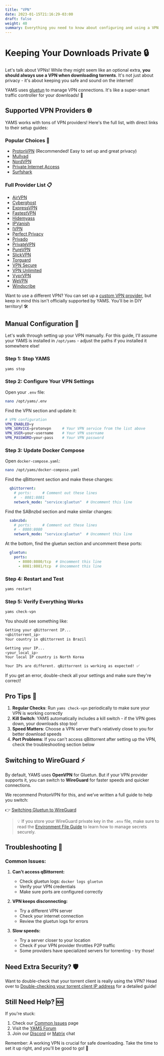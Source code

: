 ```yaml
---
title: "VPN"
date: 2023-01-15T21:16:29-03:00
draft: false
weight: 40
summary: Everything you need to know about configuring and using a VPN with YAMS
---
```


# Keeping Your Downloads Private 🔒

Let's talk about VPNs! While they might seem like an optional extra, **you should always use a VPN when downloading torrents**. It's not just about privacy - it's about keeping you safe and sound on the internet! 

YAMS uses [gluetun](https://github.com/qdm12/gluetun) to manage VPN connections. It's like a super-smart traffic controller for your downloads! 🚦

## Supported VPN Providers 🌐

YAMS works with tons of VPN providers! Here's the full list, with direct links to their setup guides:

### Popular Choices 🌟
- [ProtonVPN](https://github.com/qdm12/gluetun-wiki/blob/main/setup/providers/protonvpn.md) (Recommended! Easy to set up and great privacy)
- [Mullvad](https://github.com/qdm12/gluetun-wiki/blob/main/setup/providers/mullvad.md)
- [NordVPN](https://github.com/qdm12/gluetun-wiki/blob/main/setup/providers/nordvpn.md)
- [Private Internet Access](https://github.com/qdm12/gluetun-wiki/blob/main/setup/providers/private-internet-access.md)
- [Surfshark](https://github.com/qdm12/gluetun-wiki/blob/main/setup/providers/surfshark.md)

### Full Provider List 📋
- [AirVPN](https://github.com/qdm12/gluetun-wiki/blob/main/setup/providers/airvpn.md)
- [Cyberghost](https://github.com/qdm12/gluetun-wiki/blob/main/setup/providers/cyberghost.md)
- [ExpressVPN](https://github.com/qdm12/gluetun-wiki/blob/main/setup/providers/expressvpn.md)
- [FastestVPN](https://github.com/qdm12/gluetun-wiki/blob/main/setup/providers/fastestvpn.md)
- [Hidemyass](https://github.com/qdm12/gluetun-wiki/blob/main/setup/providers/hidemyass.md)
- [IPVanish](https://github.com/qdm12/gluetun-wiki/blob/main/setup/providers/ipvanish.md)
- [IVPN](https://github.com/qdm12/gluetun-wiki/blob/main/setup/providers/ivpn.md)
- [Perfect Privacy](https://github.com/qdm12/gluetun-wiki/blob/main/setup/providers/perfect-privacy.md)
- [Privado](https://github.com/qdm12/gluetun-wiki/blob/main/setup/providers/privado.md)
- [PrivateVPN](https://github.com/qdm12/gluetun-wiki/blob/main/setup/providers/privatevpn.md)
- [PureVPN](https://github.com/qdm12/gluetun-wiki/blob/main/setup/providers/purevpn.md)
- [SlickVPN](https://github.com/qdm12/gluetun-wiki/blob/main/setup/providers/slickvpn.md)
- [Torguard](https://github.com/qdm12/gluetun-wiki/blob/main/setup/providers/torguard.md)
- [VPN Secure](https://github.com/qdm12/gluetun-wiki/blob/main/setup/providers/vpn-secure.md)
- [VPN Unlimited](https://github.com/qdm12/gluetun-wiki/blob/main/setup/providers/vpn-unlimited.md)
- [VyprVPN](https://github.com/qdm12/gluetun-wiki/blob/main/setup/providers/vyprvpn.md)
- [WeVPN](https://github.com/qdm12/gluetun-wiki/blob/main/setup/providers/wevpn.md)
- [Windscribe](https://github.com/qdm12/gluetun-wiki/blob/main/setup/providers/windscribe.md)

Want to use a different VPN? You can set up a [custom VPN provider](https://github.com/qdm12/gluetun-wiki/blob/main/setup/providers/custom.md), but keep in mind this isn't officially supported by YAMS. You'll be in DIY territory! 🛠️

## Manual Configuration 🔧

Let's walk through setting up your VPN manually. For this guide, I'll assume your YAMS is installed in `/opt/yams` - adjust the paths if you installed it somewhere else!

### Step 1: Stop YAMS
```bash
yams stop
```

### Step 2: Configure Your VPN Settings
Open your `.env` file:
```bash
nano /opt/yams/.env
```

Find the VPN section and update it:
```bash
# VPN configuration
VPN_ENABLED=y
VPN_SERVICE=protonvpn     # Your VPN service from the list above
VPN_USER=your-username    # Your VPN username
VPN_PASSWORD=your-pass    # Your VPN password
```

### Step 3: Update Docker Compose
Open `docker-compose.yaml`:
```bash
nano /opt/yams/docker-compose.yaml
```

Find the qBittorrent section and make these changes:
```yaml
  qbittorrent:
    # ports:     # Comment out these lines
    #  - 8081:8081
    network_mode: "service:gluetun"  # Uncomment this line
```

Find the SABnzbd section and make similar changes:
```yaml
  sabnzbd:
    # ports:     # Comment out these lines
    # - 8080:8080
    network_mode: "service:gluetun"  # Uncomment this line
```

At the bottom, find the gluetun section and uncomment these ports:
```yaml
  gluetun:
    ports:
      - 8080:8080/tcp  # Uncomment this line
      - 8081:8081/tcp  # Uncomment this line
```

### Step 4: Restart and Test
```bash
yams restart
```

### Step 5: Verify Everything Works
```bash
yams check-vpn
```

You should see something like:
```bash
Getting your qBittorrent IP...
<qbittorrent_ip>
Your country in qBittorrent is Brazil

Getting your IP...
<your_local_ip>
Your local IP country is North Korea

Your IPs are different. qBittorrent is working as expected! ✅
```

If you get an error, double-check all your settings and make sure they're correct!

## Pro Tips 🎯

1. **Regular Checks**: Run `yams check-vpn` periodically to make sure your VPN is working correctly
2. **Kill Switch**: YAMS automatically includes a kill switch - if the VPN goes down, your downloads stop too!
3. **Speed Matters**: Choose a VPN server that's relatively close to you for better download speeds
4. **Port Problems**: If you can't access qBittorrent after setting up the VPN, check the troubleshooting section below

## Switching to WireGuard ⚡

By default, YAMS uses **OpenVPN** for Gluetun. But if your VPN provider supports it, you can switch to **WireGuard** for faster speeds and quicker connections.

We recommend ProtonVPN for this, and we’ve written a full guide to help you switch:

👉 [Switching Gluetun to WireGuard](/advanced/wireguard/)

> 💡 If you store your WireGuard private key in the `.env` file, make sure to read the [Environment File Guide](/advanced/env-file/) to learn how to manage secrets securely.

## Troubleshooting 🔧

### Common Issues:

1. **Can't access qBittorrent:**
   - Check gluetun logs: `docker logs gluetun`
   - Verify your VPN credentials
   - Make sure ports are configured correctly

2. **VPN keeps disconnecting:**
   - Try a different VPN server
   - Check your internet connection
   - Review the gluetun logs for errors

3. **Slow speeds:**
   - Try a server closer to your location
   - Check if your VPN provider throttles P2P traffic
   - Some providers have specialized servers for torrenting - try those!

## Need Extra Security? 🛡️

Want to double-check that your torrent client is really using the VPN? Head over to [Double-checking your torrent client IP address](/advanced/torrenting/#double-checking-your-torrent-client-ip-address) for a detailed guide!

## Still Need Help? 🆘

If you're stuck:
1. Check our [Common Issues](/faqs/common-errors/#gluetun-does-not-connect) page
2. Visit the [YAMS Forum](https://forum.yams.media)
3. Join our [Discord](https://discord.gg/Gwae3tNMST) or [Matrix](https://matrix.to/#/#yams-space:rogs.me) chat

Remember: A working VPN is crucial for safe downloading. Take the time to set it up right, and you'll be good to go! 🚀
